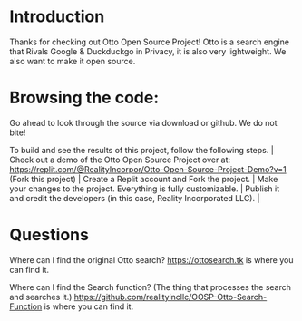 # Introduction
Thanks for checking out Otto Open Source Project! Otto is a search engine that Rivals Google & Duckduckgo in Privacy, it is also very lightweight. We also want to make it open source.

# Browsing the code:
Go ahead to look through the source via download or github. We do not bite!

To build and see the results of this project, follow the following steps.
|
Check out a demo of the Otto Open Source Project over at: https://replit.com/@RealityIncorpor/Otto-Open-Source-Project-Demo?v=1 (Fork this project)
|
Create a Replit account and Fork the project.
|
Make your changes to the project. Everything is fully customizable.
|
Publish it and credit the developers (in this case, Reality Incorporated LLC).
|
# Questions
Where can I find the original Otto search? 
https://ottosearch.tk is where you can find it.

Where can I find the Search function? (The thing that processes the search and searches it.)
https://github.com/realityincllc/OOSP-Otto-Search-Function is where you can find it.

